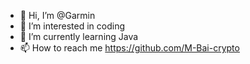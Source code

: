 - 👋 Hi, I’m @Garmin
- 👀 I’m interested in coding
- 🌱 I’m currently learning Java
- 📫 How to reach me https://github.com/M-Bai-crypto

<!---
M-Bai-crypto/M-Bai-crypto is a ✨ special ✨ repository because its `README.md` (this file) appears on your GitHub profile.
You can click the Preview link to take a look at your changes.
--->
